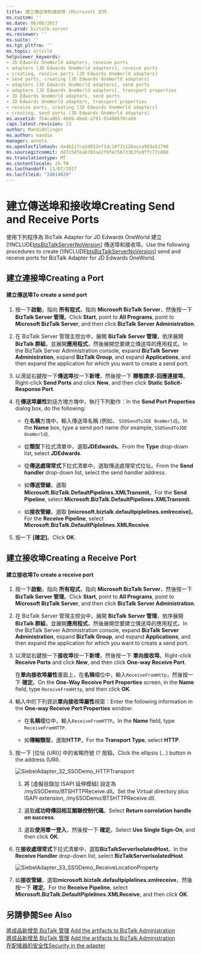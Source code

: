 ```yaml
---
title: 建立傳送埠和接收埠 |Microsoft 文件
ms.custom: ''
ms.date: 06/08/2017
ms.prod: biztalk-server
ms.reviewer: ''
ms.suite: ''
ms.tgt_pltfrm: ''
ms.topic: article
helpviewer_keywords:
- JD Edwards OneWorld adapters, receive ports
- adapters [JD Edwards OneWorld adapters], receive ports
- creating, receive ports [JD Edwards OneWorld adapters]
- send ports, creating [JD Edwards OneWorld adapters]
- adapters [JD Edwards OneWorld adapters], send ports
- adapters [JD Edwards OneWorld adapters], transport properties
- JD Edwards OneWorld adapters, send ports
- JD Edwards OneWorld adapters, transport properties
- receive ports, creating [JD Edwards OneWorld adapters]
- creating, send ports [JD Edwards OneWorld adapters]
ms.assetid: fb4ca8b1-40d9-4beb-a791-554086f8ca98
caps.latest.revision: 13
author: MandiOhlinger
ms.author: mandia
manager: anneta
ms.openlocfilehash: da4b117ca2d032ef1dc10731128acca903a51790
ms.sourcegitcommit: dd7c54feab783ae2f8fe75873363fe9ffc77cd66
ms.translationtype: MT
ms.contentlocale: zh-TW
ms.lasthandoff: 11/07/2017
ms.locfileid: "24014029"
---
```

# <a name="creating-send-and-receive-ports"></a><span data-ttu-id="e9668-102">建立傳送埠和接收埠</span><span class="sxs-lookup"><span data-stu-id="e9668-102">Creating Send and Receive Ports</span></span>
<span data-ttu-id="e9668-103">使用下列程序為 BizTalk Adapter for JD Edwards OneWorld 建立 [!INCLUDE[btsBizTalkServerNoVersion](../includes/btsbiztalkservernoversion-md.md)] 傳送埠和接收埠。</span><span class="sxs-lookup"><span data-stu-id="e9668-103">Use the following procedures to create [!INCLUDE[btsBizTalkServerNoVersion](../includes/btsbiztalkservernoversion-md.md)] send and receive ports for BizTalk Adapter for JD Edwards OneWorld.</span></span>  
  
## <a name="creating-a-port"></a><span data-ttu-id="e9668-104">建立連接埠</span><span class="sxs-lookup"><span data-stu-id="e9668-104">Creating a Port</span></span>  
  
#### <a name="to-create-a-send-port"></a><span data-ttu-id="e9668-105">建立傳送埠</span><span class="sxs-lookup"><span data-stu-id="e9668-105">To create a send port</span></span>  
  
1.  <span data-ttu-id="e9668-106">按一下**啟動**，指向 **所有程式**，指向  **Microsoft BizTalk Server**，然後按一下  **BizTalk Server 管理**。</span><span class="sxs-lookup"><span data-stu-id="e9668-106">Click **Start**, point to **All Programs**, point to **Microsoft BizTalk Server**, and then click **BizTalk Server Administration**.</span></span>  
  
2.  <span data-ttu-id="e9668-107">在 BizTalk Server 管理主控台中，展開  **BizTalk Server 管理**，依序展開**BizTalk 群組**，並展開**應用程式**，然後展開您要建立傳送埠的應用程式。</span><span class="sxs-lookup"><span data-stu-id="e9668-107">In the BizTalk Server Administration console, expand **BizTalk Server Administration**, expand **BizTalk Group**, and expand **Applications**, and then expand the application for which you want to create a send port.</span></span>  
  
3.  <span data-ttu-id="e9668-108">以滑鼠右鍵按一下**傳送埠**按一下**新增**，然後按一下 **靜態請求-回應連接埠**。</span><span class="sxs-lookup"><span data-stu-id="e9668-108">Right-click **Send Ports** and click **New**, and then click **Static Solicit-Response Port**.</span></span>  
  
4.  <span data-ttu-id="e9668-109">在**傳送埠屬性**對話方塊方塊中，執行下列動作：</span><span class="sxs-lookup"><span data-stu-id="e9668-109">In the **Send Port Properties** dialog box, do the following:</span></span>  
  
    -   <span data-ttu-id="e9668-110">在**名稱**方塊中，輸入傳送埠名稱 (例如， `SSOSendToJDE OneWorld`)。</span><span class="sxs-lookup"><span data-stu-id="e9668-110">In the **Name** box, type a send port name (for example, `SSOSendToJDE OneWorld`).</span></span>  
  
    -   <span data-ttu-id="e9668-111">從**類型**下拉式清單中，選取**JDEdwards**。</span><span class="sxs-lookup"><span data-stu-id="e9668-111">From the **Type** drop-down list, select **JDEdwards**.</span></span>  
  
    -   <span data-ttu-id="e9668-112">從**傳送處理常式**下拉式清單中，選取傳送處理常式位址。</span><span class="sxs-lookup"><span data-stu-id="e9668-112">From the **Send handler** drop-down list, select the send handler address.</span></span>  
  
    -   <span data-ttu-id="e9668-113">如**傳送管線**，選取**Microsoft.BizTalk.DefaultPipelines.XMLTransmit**。</span><span class="sxs-lookup"><span data-stu-id="e9668-113">For the **Send Pipeline**, select **Microsoft.BizTalk.DefaultPipelines.XMLTransmit**.</span></span>  
  
    -   <span data-ttu-id="e9668-114">如**接收管線**，選取 **[microsoft.biztalk.defaultpiplelines.xmlreceive]**。</span><span class="sxs-lookup"><span data-stu-id="e9668-114">For the **Receive Pipeline**, select **Microsoft.BizTalk.DefaultPiplelines.XMLReceive**.</span></span>  
  
5.  <span data-ttu-id="e9668-115">按一下 **[確定]**。</span><span class="sxs-lookup"><span data-stu-id="e9668-115">Click **OK**.</span></span>  
  
## <a name="creating-a-receive-port"></a><span data-ttu-id="e9668-116">建立接收埠</span><span class="sxs-lookup"><span data-stu-id="e9668-116">Creating a Receive Port</span></span>  
  
#### <a name="to-create-a-receive-port"></a><span data-ttu-id="e9668-117">建立接收埠</span><span class="sxs-lookup"><span data-stu-id="e9668-117">To create a receive port</span></span>  
  
1.  <span data-ttu-id="e9668-118">按一下**啟動**，指向 **所有程式**，指向  **Microsoft BizTalk Server**，然後按一下  **BizTalk Server 管理**。</span><span class="sxs-lookup"><span data-stu-id="e9668-118">Click **Start**, point to **All Programs**, point to **Microsoft BizTalk Server**, and then click **BizTalk Server Administration**.</span></span>  
  
2.  <span data-ttu-id="e9668-119">在 BizTalk Server 管理主控台中，展開  **BizTalk Server 管理**，依序展開**BizTalk 群組**，並展開**應用程式**，然後展開您要建立傳送埠的應用程式。</span><span class="sxs-lookup"><span data-stu-id="e9668-119">In the BizTalk Server Administration console, expand **BizTalk Server Administration**, expand **BizTalk Group**, and expand **Applications**, and then expand the application for which you want to create a send port.</span></span>  
  
3.  <span data-ttu-id="e9668-120">以滑鼠右鍵按一下**接收埠**按一下**新增**，然後按一下 **單向接收埠**。</span><span class="sxs-lookup"><span data-stu-id="e9668-120">Right-click **Receive Ports** and click **New**, and then click **One-way Receive Port**.</span></span>  
  
     <span data-ttu-id="e9668-121">在**單向接收埠屬性**畫面上，在**名稱**欄位中，輸入`ReceiveFromHttp`，然後按一下 **確定**。</span><span class="sxs-lookup"><span data-stu-id="e9668-121">On the **One-Way Receive Port Properties** screen, in the **Name** field, type `ReceiveFromHttp`, and then click **OK**.</span></span>  
  
4.  <span data-ttu-id="e9668-122">輸入中的下列資訊**單向接收埠屬性**視窗：</span><span class="sxs-lookup"><span data-stu-id="e9668-122">Enter the following information in the **One-way Receive Port Properties** window:</span></span>  
  
    -   <span data-ttu-id="e9668-123">在**名稱**欄位中，輸入`ReceiveFromHTTP`。</span><span class="sxs-lookup"><span data-stu-id="e9668-123">In the **Name** field, type `ReceiveFromHTTP`.</span></span>  
  
    -   <span data-ttu-id="e9668-124">如**傳輸類型**，選取**HTTP**。</span><span class="sxs-lookup"><span data-stu-id="e9668-124">For the **Transport Type**, select **HTTP**.</span></span>  
  
5.  <span data-ttu-id="e9668-125">按一下 [位址 (URI)] 中的省略符號 (? 按鈕。</span><span class="sxs-lookup"><span data-stu-id="e9668-125">Click the ellipsis (…) button in the address (URI).</span></span>  
  
     ![](../core/media/siebeladapter-32-ssodemo-httptransport.gif "SiebelAdapter_32_SSODemo_HTTPTransport")  
  
    1.  <span data-ttu-id="e9668-126">將 [虛擬目錄加 ISAPI 延伸模組] 設定為 /mySSODemo/BTSHTTPReceive.dll。</span><span class="sxs-lookup"><span data-stu-id="e9668-126">Set the Virtual directory plus ISAPI extension, /mySSODemo/BTSHTTPReceive.dll.</span></span>  
  
    2.  <span data-ttu-id="e9668-127">選取**成功時傳回相互關聯控制代碼**。</span><span class="sxs-lookup"><span data-stu-id="e9668-127">Select **Return correlation handle on success**.</span></span>  
  
    3.  <span data-ttu-id="e9668-128">選取**使用單一登入**，然後按一下 **確定**。</span><span class="sxs-lookup"><span data-stu-id="e9668-128">Select **Use Single Sign-On**, and then click **OK**.</span></span>  
  
6.  <span data-ttu-id="e9668-129">在**接收處理常式**下拉式清單中，選取**BizTalkServerIsolatedHost**。</span><span class="sxs-lookup"><span data-stu-id="e9668-129">In the **Receive Handler** drop-down list, select **BizTalkServerIsolatedHost**.</span></span>  
  
     ![](../core/media/siebeladapter-33-ssodemo-receivelocationproperty.gif "SiebelAdapter_33_SSODemo_ReceiveLocationProperty")  
  
7.  <span data-ttu-id="e9668-130">如**接收管線**，選取**microsoft.biztalk.defaultpiplelines.xmlreceive**，然後按一下 **確定**。</span><span class="sxs-lookup"><span data-stu-id="e9668-130">For the **Receive Pipeline**, select **Microsoft.BizTalk.DefaultPiplelines.XMLReceive**, and then click **OK**.</span></span>  
  
## <a name="see-also"></a><span data-ttu-id="e9668-131">另請參閱</span><span class="sxs-lookup"><span data-stu-id="e9668-131">See Also</span></span>  
 <span data-ttu-id="e9668-132">[將成品新增至 BizTalk 管理](../core/adding-biztalk-adapter-for-jd-edwards-oneworld.md) </span><span class="sxs-lookup"><span data-stu-id="e9668-132">[Add the artifacts to BizTalk Administration](../core/adding-biztalk-adapter-for-jd-edwards-oneworld.md) </span></span>  
 <span data-ttu-id="e9668-133">[將成品新增至 BizTalk 管理](../core/adding-biztalk-adapter-for-jd-edwards-oneworld.md) </span><span class="sxs-lookup"><span data-stu-id="e9668-133">[Add the artifacts to BizTalk Administration](../core/adding-biztalk-adapter-for-jd-edwards-oneworld.md) </span></span>  
 [<span data-ttu-id="e9668-134">在配接器的安全性</span><span class="sxs-lookup"><span data-stu-id="e9668-134">Security in the adapter</span></span>](../core/security-in-biztalk-adapter-for-jd-edwards-oneworld.md)